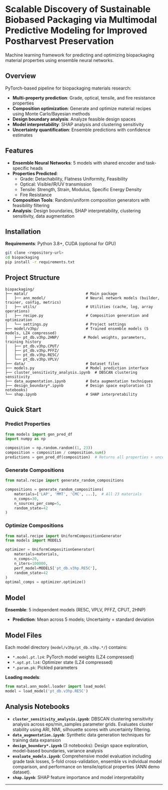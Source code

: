 # Scalable Discovery of Sustainable Biobased Packaging via Multimodal Predictive Modeling for Improved Postharvest Preservation

Machine learning framework for predicting and optimizing biopackaging material properties using ensemble neural networks.

## Overview

PyTorch-based pipeline for biopackaging materials research:
- **Multi-property prediction**: Grade, optical, tensile, and fire resistance properties
- **Composition optimization**: Generate and optimize material recipes using Monte Carlo/Bayesian methods
- **Design boundary analysis**: Analyze feasible design spaces
- **Model interpretability**: SHAP analysis and clustering sensitivity
- **Uncertainty quantification**: Ensemble predictions with confidence estimates

## Features

- **Ensemble Neural Networks**: 5 models with shared encoder and task-specific heads
- **Properties Predicted**:
  - Grade: Detachability, Flatness Uniformity, Feasibility
  - Optical: Visible/IR/UV transmission
  - Tensile: Strength, Strain, Modulus, Specific Energy Density
  - Fire Resistance
- **Composition Tools**: Random/uniform composition generators with feasibility filtering
- **Analysis**: Design boundaries, SHAP interpretability, clustering sensitivity, data augmentation

## Installation

**Requirements**: Python 3.8+, CUDA (optional for GPU)

```bash
git clone <repository-url>
cd biopackaging
pip install -r requirements.txt
```

## Project Structure

```
biopackaging/
├── matal/                          # Main package
│   ├── ann_model/                  # Neural network models (builder, trainer, config, metrics)
│   ├── utils/                      # Utilities (cache, log, array operations)
│   ├── recipe.py                   # Composition generation and optimization
│   └── settings.py                 # Project settings
├── model/v3hp/                     # Trained ensemble models (5 models, LZ4 compressed)
│   ├── pt_db.v3hp.2HNP/           # Model weights, parameters, training history
│   ├── pt_db.v3hp.CPUT/
│   ├── pt_db.v3hp.PFFZ/
│   ├── pt_db.v3hp.RE5C/
│   └── pt_db.v3hp.VPLV/
├── data/                           # Dataset files
├── models.py                       # Model prediction interface
├── cluster_sensitivity_analysis.ipynb  # DBSCAN clustering sensitivity
├── data_augmentation.ipynb         # Data augmentation techniques
├── design_boundary*.ipynb          # Design space exploration (3 notebooks)
└── shap.ipynb                      # SHAP interpretability
```

## Quick Start

### Predict Properties
```python
from models import gen_pred_df
import numpy as np

composition = np.random.random((1, 23))
composition = composition / composition.sum()
predictions = gen_pred_df(composition)  # Returns all properties + uncertainty
```

### Generate Compositions
```python
from matal.recipe import generate_random_compositions

compositions = generate_random_compositions(
    materials=['LAP', 'MMT', 'CMC', ...],  # All 23 materials
    n_comps=30,
    n_sources_per_comp=5,
    random_state=42
)
```

### Optimize Compositions
```python
from matal.recipe import UniformCompositionGenerator
from models import MODELS

optimizer = UniformCompositionGenerator(
    materials=materials,
    n_comps=20,
    n_iters=100000,
    perf_model=MODELS['pt_db.v3hp.RE5C'],
    random_state=42
)
optimal_comps = optimizer.optimize()
```

## Model

**Ensemble**: 5 independent models (RE5C, VPLV, PFFZ, CPUT, 2HNP)

- **Prediction**: Mean across 5 models; Uncertainty = standard deviation

## Model Files

Each model directory (`model/v3hp/pt_db.v3hp.*/`) contains:
- `*.model.pt.lz4`: PyTorch model weights (LZ4 compressed)
- `*.opt.pt.lz4`: Optimizer state (LZ4 compressed)
- `*.param.pk`: Pickled parameters

**Loading models**:
```python
from matal.ann_model.loader import load_model
model = load_model('pt_db.v3hp.RE5C')
```

## Analysis Notebooks

- **`cluster_sensitivity_analysis.ipynb`**: DBSCAN clustering sensitivity analysis across eps/min_samples parameter grids. Evaluates cluster stability using ARI, NMI, silhouette scores with uncertainty filtering.
- **`data_augmentation.ipynb`**: Synthetic data generation techniques for training data expansion
- **`design_boundary*.ipynb`** (3 notebooks): Design space exploration, model-based boundaries, variance analysis
- **`evaluate_models.ipynb`**: Comprehensive model evaluation including grade task losses, 5-fold cross-validation, ensemble vs individual model comparison, and performance on tensile/optical properties (ANN demo dataset).
- **`shap.ipynb`**: SHAP feature importance and model interpretability

---

